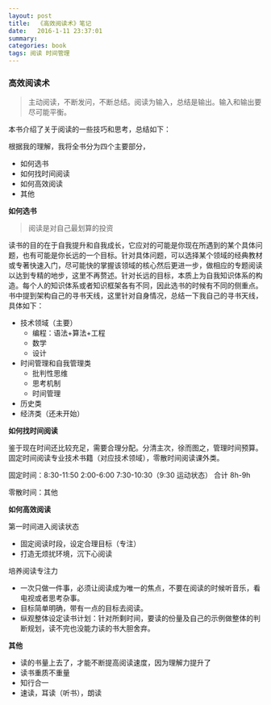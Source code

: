 ```yaml
---
layout: post
title:  《高效阅读术》笔记
date:   2016-1-11 23:37:01
summary:
categories: book
tags: 阅读 时间管理
---
```


### 高效阅读术

> 主动阅读，不断发问，不断总结。阅读为输入，总结是输出。输入和输出要尽可能平衡。

本书介绍了关于阅读的一些技巧和思考，总结如下：

根据我的理解，我将全书分为四个主要部分，

- 如何选书
- 如何找时间阅读
- 如何高效阅读
- 其他

__如何选书__

> 阅读是对自己最划算的投资

读书的目的在于自我提升和自我成长，它应对的可能是你现在所遇到的某个具体问题，也有可能是你长远的一个目标。针对具体问题，可以选择某个领域的经典教材或专著快速入门，尽可能快的掌握该领域的核心然后更进一步，做相应的专题阅读以达到专精的地步，这里不再赘述。针对长远的目标，本质上为自我知识体系的构造。每个人的知识体系或者知识框架各有不同，因此选书的时候有不同的侧重点。书中提到架构自己的寻书天线，这里针对自身情况，总结一下我自己的寻书天线，具体如下：

- 技术领域（主要）
    - 编程：语法+算法+工程
    - 数学
    - 设计
- 时间管理和自我管理类
    - 批判性思维
    - 思考机制
    - 时间管理
- 历史类
- 经济类（还未开始）

__如何找时间阅读__

鉴于现在时间还比较充足，需要合理分配。分清主次，徐而图之，管理时间预算。固定时间阅读专业技术书籍（对应技术领域），零散时间阅读课外类。

固定时间：8:30-11:50    2:00-6:00    7:30-10:30（9:30 运动状态）    合计 8h-9h

零散时间：其他

__如何高效阅读__

第一时间进入阅读状态

- 固定阅读时段，设定合理目标（专注）
- 打造无烦扰环境，沉下心阅读

培养阅读专注力

- 一次只做一件事，必须让阅读成为唯一的焦点，不要在阅读的时候听音乐，看电视或者思考杂事。
- 目标简单明确，带有一点的目标去阅读。
- 纵观整体设定读书计划：针对所剩时间，要读的份量及自己的示例做整体的判断规划，读不完也没能力读的书大胆舍弃。

__其他__

- 读的书量上去了，才能不断提高阅读速度，因为理解力提升了
- 读书重质不重量
- 知行合一
- 速读，耳读（听书），朗读




